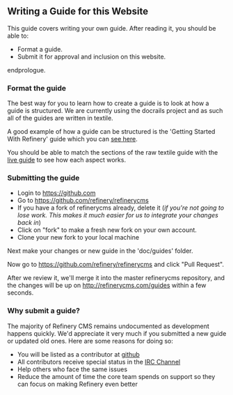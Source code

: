Writing a Guide for this Website
--------------------------------

This guide covers writing your own guide. After reading it, you should be able to:

  - Format a guide.
  - Submit it for approval and inclusion on this website.

endprologue.

### Format the guide

The best way for you to learn how to create a guide is to look at how a guide is structured. We are currently using the docrails project and as such all of the guides are written in textile.

A good example of how a guide can be structured is the 'Getting Started With Refinery' guide which you can [see here](https://raw.github.com/refinery/refinerycms/master/doc/guides/1%20-%20Getting%20Started/2%20-%20Getting%20Started.textile).

You should be able to match the sections of the raw textile guide with the [live guide](/guides/getting-started/) to see how each aspect works.

### Submitting the guide

  - Login to <https://github.com>
  - Go to <https://github.com/refinery/refinerycms>
  - If you have a fork of refinerycms already, delete it (*if you're not going to lose work. This makes it much easier for us to integrate your changes back in*)
  - Click on "fork" to make a fresh new fork on your own account.
  - Clone your new fork to your local machine

Next make your changes or new guide in the 'doc/guides' folder.

Now go to <https://github.com/refinery/refinerycms> and click "Pull Request".

After we review it, we'll merge it into the master refinerycms repository, and the changes will be up on http://refinerycms.com/guides within a few seconds.

### Why submit a guide?

The majority of Refinery CMS remains undocumented as development happens quickly. We'd appreciate it very much if you submitted a new guide or updated old ones. Here are some reasons for doing so:

  - You will be listed as a contributor at [github](https://github.com/refinery/refinerycms/contributors)
  - All contributors receive special status in the [IRC Channel](irc://irc.freenode.net/refinerycms)
  - Help others who face the same issues
  - Reduce the amount of time the core team spends on support so they can focus on making Refinery even better


